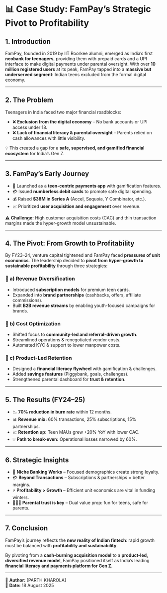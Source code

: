# 📊 Case Study: FamPay’s Strategic Pivot to Profitability  

## 1. Introduction  
FamPay, founded in 2019 by IIT Roorkee alumni, emerged as India’s first **neobank for teenagers**, providing them with prepaid cards and a UPI interface to make digital payments under parental oversight. With over **10 million registered users** at its peak, FamPay tapped into a **massive but underserved segment**: Indian teens excluded from the formal digital economy.  

---

## 2. The Problem  
Teenagers in India faced two major financial roadblocks:  
- ❌ **Exclusion from the digital economy** – No bank accounts or UPI access under 18.  
- ❌ **Lack of financial literacy & parental oversight** – Parents relied on cash allowances with little visibility.  

💡 This created a gap for a **safe, supervised, and gamified financial ecosystem** for India’s Gen Z.  

---

## 3. FamPay’s Early Journey  
- 🚀 Launched as a **teen-centric payments app** with gamification features.  
- 💳 Issued **numberless debit cards** to promote safe digital spending.  
- 💰 Raised **$38M in Series A** (Accel, Sequoia, Y Combinator, etc.).  
- 📈 Prioritized **user acquisition and engagement** over revenue.  

⚠️ **Challenge:** High customer acquisition costs (CAC) and thin transaction margins made the hyper-growth model unsustainable.  

---

## 4. The Pivot: From Growth to Profitability  
By FY23–24, venture capital tightened and FamPay faced **pressures of unit economics**. The leadership decided to **pivot from hyper-growth to sustainable profitability** through three strategies:  

### 🔹 a) Revenue Diversification  
- Introduced **subscription models** for premium teen cards.  
- Expanded into **brand partnerships** (cashbacks, offers, affiliate commissions).  
- Built **B2B revenue streams** by enabling youth-focused campaigns for brands.  

### 🔹 b) Cost Optimization  
- Shifted focus to **community-led and referral-driven growth**.  
- Streamlined operations & renegotiated vendor costs.  
- Automated KYC & support to lower manpower costs.  

### 🔹 c) Product-Led Retention  
- Designed a **financial literacy flywheel** with gamification & challenges.  
- Added **savings features** (Piggybank, goals, challenges).  
- Strengthened parental dashboard for **trust & retention**.  

---

## 5. The Results (FY24–25)  
- 📉 **70% reduction in burn rate** within 12 months.  
- 📊 **Revenue mix:** 60% transactions, 25% subscriptions, 15% partnerships.  
- 📈 **Retention up:** Teen MAUs grew +20% YoY with lower CAC.  
- 💡 **Path to break-even:** Operational losses narrowed by 60%.  

---

## 6. Strategic Insights  
- 🎯 **Niche Banking Works** – Focused demographics create strong loyalty.  
- 💳 **Beyond Transactions** – Subscriptions & partnerships = better margins.  
- ⚡ **Profitability > Growth** – Efficient unit economics are vital in funding winters.  
- 👨‍👩‍👧 **Parental trust is key** – Dual value prop: fun for teens, safe for parents.  

---

## 7. Conclusion  
FamPay’s journey reflects the **new reality of Indian fintech**: rapid growth must be balanced with **profitability and sustainability**.  

By pivoting from a **cash-burning acquisition model** to a **product-led, diversified revenue model**, FamPay positioned itself as India’s leading **financial literacy and payments platform for Gen Z**.  

---

📌 **Author:** [PARTH KHAROLA]  
📌 **Date:** 18 August 2025  

